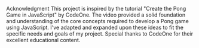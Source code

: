 Acknowledgment
This project is inspired by the tutorial "Create the Pong Game in JavaScript" by CodeOne. The video provided a solid foundation and understanding of the core concepts required to develop a Pong game using JavaScript. I've adapted and expanded upon these ideas to fit the specific needs and goals of my project. Special thanks to CodeOne for their excellent educational content.
